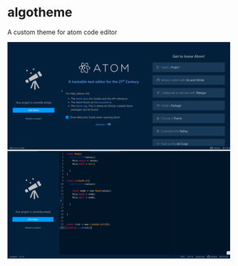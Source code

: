 # algotheme
A custom theme for atom code editor

<div style={flex-direction:row;display:flex;justify-content:space-between;}>
  <img src="1.png" width="500">
<img src="2.png" width="500">

</div>

